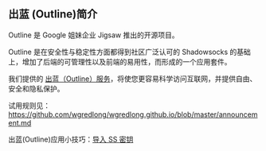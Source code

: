 ## 出蓝 (Outline)简介

Outline 是  Google 姐妹企业 Jigsaw 推出的开源项目。

Outline 是在安全性与稳定性方面都得到社区广泛认可的 Shadowsocks 的基础上，增加了后端的可管理性以及前端的易用性，而形成的一个应用套件。

我们提供的 [出蓝（Outline）服务](https://outliners.github.io/)，将使您更容易科学访问互联网，并提供自由、安全和隐私保护。

试用规则见：https://github.com/wgredlong/wgredlong.github.io/blob/master/announcement.md

出蓝(Outline)应用小技巧：[导入 SS 密钥](Tips.md)

